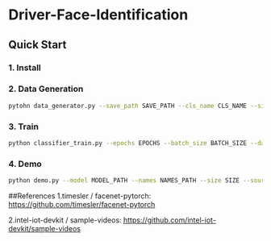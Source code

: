 # Driver-Face-Identification

## Quick Start

### 1. Install

### 2. Data Generation

```bash
pytohn data_generator.py --save_path SAVE_PATH --cls_name CLS_NAME --size SIZE
```

### 3. Train

```bash
python classifier_train.py --epochs EPOCHS --batch_size BATCH_SIZE --dataset DATA_PATH --num_workers 8
```

### 4. Demo

```bash
python demo.py --model MODEL_PATH --names NAMES_PATH --size SIZE --source VIDEO or WEBCAM --target TARGET_CLS_ID
```


##References
1.timesler / facenet-pytorch: https://github.com/timesler/facenet-pytorch

2.intel-iot-devkit / sample-videos: https://github.com/intel-iot-devkit/sample-videos
